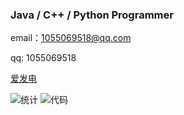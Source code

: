 ### Java / C++ / Python Programmer

email：1055069518@qq.com

qq: 1055069518

[爱发电](https://afdian.com/a/mikumifa)

![统计](https://github-readme-stats.vercel.app/api?username=mikumifa&show_icons=true)
![代码](https://github-readme-stats.vercel.app/api/top-langs?username=mikumifa&show_icons=true&hide=javascript,html,vue,css)

